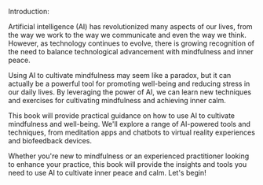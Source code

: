 Introduction:

Artificial intelligence (AI) has revolutionized many aspects of our lives, from the way we work to the way we communicate and even the way we think. However, as technology continues to evolve, there is growing recognition of the need to balance technological advancement with mindfulness and inner peace.

Using AI to cultivate mindfulness may seem like a paradox, but it can actually be a powerful tool for promoting well-being and reducing stress in our daily lives. By leveraging the power of AI, we can learn new techniques and exercises for cultivating mindfulness and achieving inner calm.

This book will provide practical guidance on how to use AI to cultivate mindfulness and well-being. We'll explore a range of AI-powered tools and techniques, from meditation apps and chatbots to virtual reality experiences and biofeedback devices.

Whether you're new to mindfulness or an experienced practitioner looking to enhance your practice, this book will provide the insights and tools you need to use AI to cultivate inner peace and calm. Let's begin!


